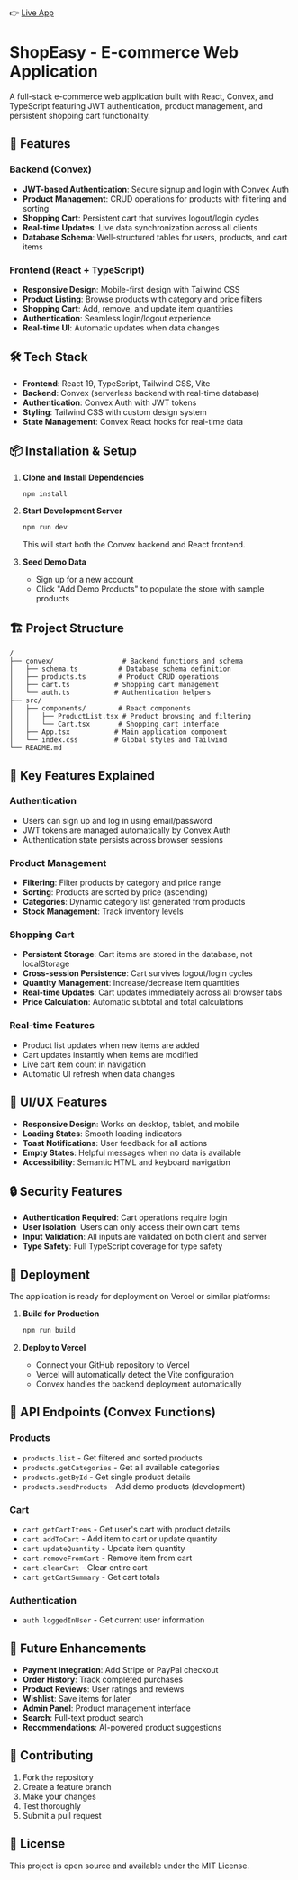 
👉 [Live App](https://swiftcart-phi.vercel.app)
# ShopEasy - E-commerce Web Application

A full-stack e-commerce web application built with React, Convex, and TypeScript featuring JWT authentication, product management, and persistent shopping cart functionality.

## 🚀 Features

### Backend (Convex)
- **JWT-based Authentication**: Secure signup and login with Convex Auth
- **Product Management**: CRUD operations for products with filtering and sorting
- **Shopping Cart**: Persistent cart that survives logout/login cycles
- **Real-time Updates**: Live data synchronization across all clients
- **Database Schema**: Well-structured tables for users, products, and cart items

### Frontend (React + TypeScript)
- **Responsive Design**: Mobile-first design with Tailwind CSS
- **Product Listing**: Browse products with category and price filters
- **Shopping Cart**: Add, remove, and update item quantities
- **Authentication**: Seamless login/logout experience
- **Real-time UI**: Automatic updates when data changes

## 🛠️ Tech Stack

- **Frontend**: React 19, TypeScript, Tailwind CSS, Vite
- **Backend**: Convex (serverless backend with real-time database)
- **Authentication**: Convex Auth with JWT tokens
- **Styling**: Tailwind CSS with custom design system
- **State Management**: Convex React hooks for real-time data

## 📦 Installation & Setup

1. **Clone and Install Dependencies**
   ```bash
   npm install
   ```

2. **Start Development Server**
   ```bash
   npm run dev
   ```
   This will start both the Convex backend and React frontend.

3. **Seed Demo Data**
   - Sign up for a new account
   - Click "Add Demo Products" to populate the store with sample products

## 🏗️ Project Structure

```
/
├── convex/                 # Backend functions and schema
│   ├── schema.ts          # Database schema definition
│   ├── products.ts        # Product CRUD operations
│   ├── cart.ts           # Shopping cart management
│   └── auth.ts           # Authentication helpers
├── src/
│   ├── components/        # React components
│   │   ├── ProductList.tsx # Product browsing and filtering
│   │   └── Cart.tsx       # Shopping cart interface
│   ├── App.tsx           # Main application component
│   └── index.css         # Global styles and Tailwind
└── README.md
```

## 🔧 Key Features Explained

### Authentication
- Users can sign up and log in using email/password
- JWT tokens are managed automatically by Convex Auth
- Authentication state persists across browser sessions

### Product Management
- **Filtering**: Filter products by category and price range
- **Sorting**: Products are sorted by price (ascending)
- **Categories**: Dynamic category list generated from products
- **Stock Management**: Track inventory levels

### Shopping Cart
- **Persistent Storage**: Cart items are stored in the database, not localStorage
- **Cross-session Persistence**: Cart survives logout/login cycles
- **Quantity Management**: Increase/decrease item quantities
- **Real-time Updates**: Cart updates immediately across all browser tabs
- **Price Calculation**: Automatic subtotal and total calculations

### Real-time Features
- Product list updates when new items are added
- Cart updates instantly when items are modified
- Live cart item count in navigation
- Automatic UI refresh when data changes

## 🎨 UI/UX Features

- **Responsive Design**: Works on desktop, tablet, and mobile
- **Loading States**: Smooth loading indicators
- **Toast Notifications**: User feedback for all actions
- **Empty States**: Helpful messages when no data is available
- **Accessibility**: Semantic HTML and keyboard navigation

## 🔒 Security Features

- **Authentication Required**: Cart operations require login
- **User Isolation**: Users can only access their own cart items
- **Input Validation**: All inputs are validated on both client and server
- **Type Safety**: Full TypeScript coverage for type safety

## 🚀 Deployment

The application is ready for deployment on Vercel or similar platforms:

1. **Build for Production**
   ```bash
   npm run build
   ```

2. **Deploy to Vercel**
   - Connect your GitHub repository to Vercel
   - Vercel will automatically detect the Vite configuration
   - Convex handles the backend deployment automatically

## 📝 API Endpoints (Convex Functions)

### Products
- `products.list` - Get filtered and sorted products
- `products.getCategories` - Get all available categories
- `products.getById` - Get single product details
- `products.seedProducts` - Add demo products (development)

### Cart
- `cart.getCartItems` - Get user's cart with product details
- `cart.addToCart` - Add item to cart or update quantity
- `cart.updateQuantity` - Update item quantity
- `cart.removeFromCart` - Remove item from cart
- `cart.clearCart` - Clear entire cart
- `cart.getCartSummary` - Get cart totals

### Authentication
- `auth.loggedInUser` - Get current user information

## 🎯 Future Enhancements

- **Payment Integration**: Add Stripe or PayPal checkout
- **Order History**: Track completed purchases
- **Product Reviews**: User ratings and reviews
- **Wishlist**: Save items for later
- **Admin Panel**: Product management interface
- **Search**: Full-text product search
- **Recommendations**: AI-powered product suggestions

## 🤝 Contributing

1. Fork the repository
2. Create a feature branch
3. Make your changes
4. Test thoroughly
5. Submit a pull request

## 📄 License

This project is open source and available under the MIT License.
